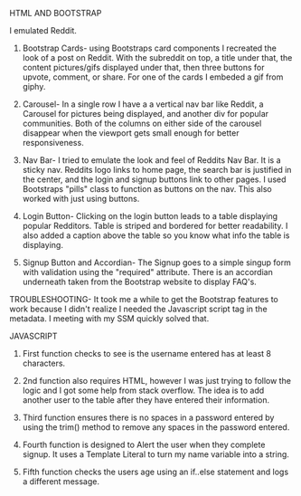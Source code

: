 HTML AND BOOTSTRAP

I emulated Reddit.

1. Bootstrap Cards- using Bootstraps card components I recreated the look of a post on Reddit. With the subreddit on top, a title under that, the content pictures/gifs displayed under that, then three buttons for upvote, comment, or share. For one of the cards I embeded a gif from giphy.

2. Carousel- In a single row I have a a vertical nav bar like Reddit, a Carousel for pictures being displayed, and another div for popular communities. Both of the columns on either side of the carousel disappear when the viewport gets small enough for better responsiveness.

3. Nav Bar- I tried to emulate the look and feel of Reddits Nav Bar. It is a sticky nav. Reddits logo links to home page, the search bar is justified in the center, and the login and signup buttons link to other pages. I used Bootstraps "pills" class to function as buttons on the nav. This also worked with just using buttons.

4. Login Button- Clicking on the login button leads to a table displaying popular Redditors. Table is striped and bordered for better readability. I also added a caption above the table so you know what info the table is displaying. 

5. Signup Button and Accordian- The Signup goes to a simple singup form with validation using the "required" attribute. There is an accordian underneath taken from the Bootstrap website to display FAQ's. 

TROUBLESHOOTING- It took me a while to get the Bootstrap features to work because I didn't realize I needed the Javascript script tag in the metadata. I meeting with my SSM quickly solved that.

JAVASCRIPT

1. First function checks to see is the username entered has at least 8 characters.

2. 2nd function also requires HTML, however I was just trying to follow the logic and I got some help from stack overflow. The idea is to add another user to the table after they have entered their information. 

3. Third function ensures there is no spaces in a password entered by using the trim() method to remove any spaces in the password entered.

4. Fourth function is designed to Alert the user when they complete signup. It uses a Template Literal to turn my name variable into a string.

5. Fifth function checks the users age using an if..else statement and logs a different message.